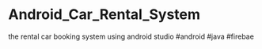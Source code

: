 # Android_Car_Rental_System
the rental car booking system using android studio #android #java #firebae
